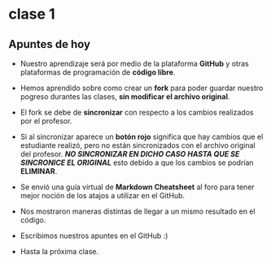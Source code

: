 # clase 1

## Apuntes de hoy

- Nuestro aprendizaje será por medio de la plataforma **GitHub** y otras plataformas de programación de **código libre**.

- Hemos aprendido sobre como crear un **fork** para poder guardar nuestro pogreso durantes las clases, **sin modificar el archivo original**.

- El fork se debe de **sincronizar** con respecto a los cambios realizados por el profesor.

- Si al sincronizar aparece un **botón rojo** significa que hay cambios que el estudiante realizó, pero no están sincronizados con el archivo original del profesor. **_NO SINCRONIZAR EN DICHO CASO HASTA QUE SE SINCRONICE EL ORIGINAL_** esto debido a que los cambios se podrían **ELIMINAR**.

- Se envió una guía virtual de **Markdown Cheatsheet** al foro para tener mejor noción de los atajos a utilizar en el GitHub.

- Nos mostraron maneras distintas de llegar a un mismo resultado en el código.

- Escribimos nuestros apuntes en el GitHub :)

- Hasta la próxima clase.
